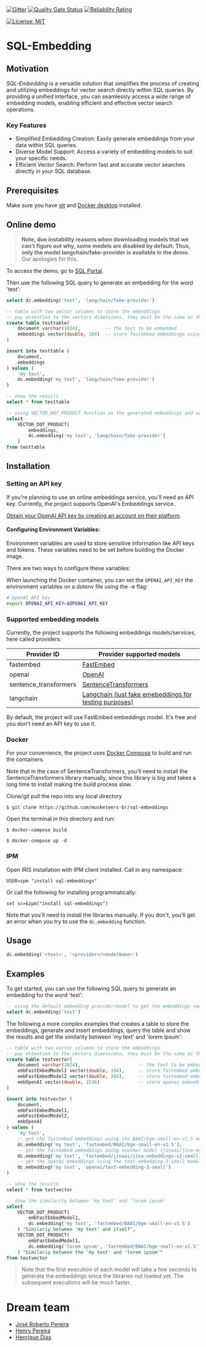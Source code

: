  [![Gitter](https://img.shields.io/badge/Available%20on-Intersystems%20Open%20Exchange-00b2a9.svg)](https://openexchange.intersystems.com/package/sql-embedding)
 [![Quality Gate Status](https://community.objectscriptquality.com/api/project_badges/measure?project=intersystems_iris_community__sql-embeddings&metric=alert_status)](https://community.objectscriptquality.com/dashboard?id=intersystems_iris_community__sql-embeddings&metric=alert_status)
 [![Reliability Rating](https://community.objectscriptquality.com/api/project_badges/measure?project=intersystems_iris_community__sql-embeddings&metric=reliability_rating)](https://community.objectscriptquality.com/dashboard?id=intersystems_iris_community__sql-embeddings&metric=reliability_rating)

[![License: MIT](https://img.shields.io/badge/License-MIT-blue.svg?style=flat&logo=AdGuard)](LICENSE)

# SQL-Embedding

## Motivation
*SQL-Embedding* is a versatile solution that simplifies the process of creating and utilizing embeddings for vector search directly within SQL queries. By providing a unified interface, you can seamlessly access a wide range of embedding models, enabling efficient and effective vector search operations.

### Key Features
* Simplified Embedding Creation: Easily generate embeddings from your data within SQL queries.
* Diverse Model Support: Access a variety of embedding models to suit your specific needs.
* Efficient Vector Search: Perform fast and accurate vector searches directly in your SQL database.

## Prerequisites

Make sure you have [git](https://git-scm.com/book/en/v2/Getting-Started-Installing-Git) and [Docker desktop](https://www.docker.com/products/docker-desktop) installed.

## Online demo

> **Note, due instability reasons when downloading models that we can't figure out why, some models are disabled by default. Thus, only the model langchain/fake-provider is available in the demo.** Our apologies for this.

To access the demo, go to [SQL Portal](https://sql-embeddings.demo.community.intersystems.com/csp/sys/exp/%25CSP.UI.Portal.SQL.Home.zen?$NAMESPACE=IRISAPP).

Then use the following SQL query to generate an embedding for the word 'test':

```sql
select dc.embedding('test', 'langchain/fake-provider')
```

```sql
-- table with two vector columns to store the embeddings
-- pay attention to the vectors dimensions, they must be the same as the model used
create table testtable(
    document varchar(1024),         -- the text to be embedded
    embeddings vector(double, 384)  -- store fastembed embeddings using its model bge-small-en-v1.5
)
```

```sql
insert into testtable (
    document, 
    embeddings
) values (
    'my text', 
    dc.embedding('my text', 'langchain/fake-provider')
)
```

```sql
-- show the results
select * from testtable
```

```sql
-- using VECTOR_DOT_PRODUCT function on the generated embeddings and ad-hoc embeddings
select 
    VECTOR_DOT_PRODUCT(
        embeddings, 
        dc.embedding('my text', 'langchain/fake-provider')
    )  
from testtable
```

## Installation 

### Setting an API key

If you're planning to use an online embeddings service, you'll need an API key. Currently, the project supports OpenAI's Embeddings service.

[Obtain your OpenAI API key by creating an account on their platform](https://openai.com/).

#### Configuring Environment Variables:

Environment variables are used to store sensitive information like API keys and tokens. These variables need to be set before building the Docker image.

There are two ways to configure these variables:

When launching the Docker container, you can set the `OPENAI_API_KEY` the environment variables on a dotenv file using the -e flag:

```bash
# OpenAI API key
export OPENAI_API_KEY=$OPENAI_API_KEY
```

### Supported embedding models

Currently, the project supports the following embeddings models/services, here called providers:

| Provider ID | Provider supported models |
|-------------|----------------------|
| fastembed | [FastEmbed](https://qdrant.github.io/fastembed/examples/Supported_Models/#supported-text-embedding-models) |
| openai | [OpenAI](https://platform.openai.com/docs/models/embeddings) |
| sentence_transformers | [SentenceTransformers](https://sbert.net/docs/sentence_transformer/pretrained_models.html#original-models) |
| langchain | [Langchain (just fake emebeddings for testing purposes)](https://python.langchain.com/docs/integrations/text_embedding/fake/) |

By default, the project will use FastEmbed embeddings model. It's free and you don't need an API key to use it.

### Docker

For your convenience, the project uses [Docker Compose](https://docs.docker.com/compose/) to build and run the containers.

Note that in the case of SentenceTransformers, you'll need to install the SentenceTransformers library manually, since this library is big and takes a long time to install making the build process slow.

Clone/git pull the repo into any local directory

```
$ git clone https://github.com/musketeers-br/sql-embeddings
```

Open the terminal in this directory and run:

```
$ docker-compose build

$ docker-compose up -d
```

### IPM

Open IRIS installation with IPM client installed. Call in any namespace:

```objectscript
USER>zpm "install sql-embeddings"

```

Or call the following for installing programmatically:

```objectscript
set sc=$zpm("install sql-embeddings")
```

Note that you'll need to install the libraries manually. If you don't, you'll get an error when you try to use the `dc.embedding` function.

## Usage

```sql
dc.embedding('<text>', '<provider>/<modelName>')
```

## Examples
To get started, you can use the following SQL query to generate an embedding for the word 'test':

```sql
-- using the default embedding provider/model to get the embeddings vector
select dc.embedding('test')
```

The following a more complex examples that creates a table to store the embeddings, generate and insert embeddings, query the table and show the results and get the similarity between 'my text' and 'lorem ipsum': 

```sql
-- table with two vector columns to store the embeddings
-- pay attention to the vectors dimensions, they must be the same as the model used
create table testvector(
    document varchar(1024),                     -- the text to be embedded
    embFastEmbedModel1 vector(double, 384),     -- store fastembed embeddings using its model bge-small-en-v1.5
    embFastEmbedModel2 vector(double, 384),     -- store fastembed embeddings using its model jina-embeddings-v2-small-en
    embOpenAI vector(double, 1536)              -- store openai embeddings
)
```

```sql
insert into testvector (
    document, 
    embFastEmbedModel1, 
    embFastEmbedModel2, 
    embOpenAI
) values (
    'my text', 
    -- get the fastembed embeddings using the BAAI/bge-small-en-v1.5 model
    dc.embedding('my text', 'fastembed/BAAI/bge-small-en-v1.5'), 
    -- get the fastembed embeddings using another model (jinaai/jina-embeddings-v2-small-en)
    dc.embedding('my text', 'fastembed/jinaai/jina-embeddings-v2-small-en'),
    -- get the openai embeddings using the text-embedding-3-small model
    dc.embedding('my text', 'openai/text-embedding-3-small')
)
```

```sql
-- show the results
select * from testvector
```

```sql
-- show the similarity between 'my text' and 'lorem ipsum'
select 
    VECTOR_DOT_PRODUCT(
        embFastEmbedModel1, 
        dc.embedding('my text', 'fastembed/BAAI/bge-small-en-v1.5')
    ) "Similariy between 'my text' and itself", 
    VECTOR_DOT_PRODUCT(
        embFastEmbedModel1, 
        dc.embedding('lorem ipsum', 'fastembed/BAAI/bge-small-en-v1.5')
    ) "Similariy between the 'my text' and 'lorem ipsum'" 
from testvector
```

> Note that the first execution of each model will take a few seconds to generate the embeddings since the libraries not loaded yet. The subsequent executions will be much faster.

# Dream team

* [José Roberto Pereira](https://community.intersystems.com/user/jos%C3%A9-roberto-pereira-0)
* [Henry Pereira](https://community.intersystems.com/user/henry-pereira)
* [Henrique Dias](https://community.intersystems.com/user/henrique-dias-2)